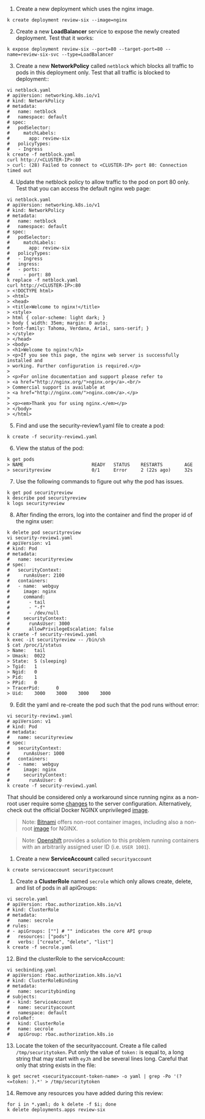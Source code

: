 1. Create a new deployment which uses the nginx image.
```
k create deployment review-six --image=nginx
```

2. Create a new **LoadBalancer** service to expose the newly created deployment. Test that it works:
```
k expose deployment review-six --port=80 --target-port=80 --name=review-six-svc --type=LoadBalancer
```

3. Create a new **NetworkPolicy** called `netblock` which blocks all traffic to pods in this deployment only. Test that all traffic is blocked to deployment::
```
vi netblock.yaml
# apiVersion: networking.k8s.io/v1
# kind: NetworkPolicy
# metadata:
#   name: netblock
#   namespace: default
# spec:
#   podSelector:
#     matchLabels:
#       app: review-six
#   policyTypes:
#   - Ingress
k create -f netblock.yaml
curl http://<CLUSTER-IP>:80
> curl: (28) Failed to connect to <CLUSTER-IP> port 80: Connection timed out
```

4. Update the netblock policy to allow traffic to the pod on port 80 only. Test that you can access the default nginx web page:
```
vi netblock.yaml
# apiVersion: networking.k8s.io/v1
# kind: NetworkPolicy
# metadata:
#   name: netblock
#   namespace: default
# spec:
#   podSelector:
#     matchLabels:
#       app: review-six
#   policyTypes:
#   - Ingress
#   ingress:
#   - ports:
#     - port: 80
k replace -f netblock.yaml
curl http://<CLUSTER-IP>:80
> <!DOCTYPE html>
> <html>
> <head>
> <title>Welcome to nginx!</title>
> <style>
> html { color-scheme: light dark; }
> body { width: 35em; margin: 0 auto;
> font-family: Tahoma, Verdana, Arial, sans-serif; }
> </style>
> </head>
> <body>
> <h1>Welcome to nginx!</h1>
> <p>If you see this page, the nginx web server is successfully installed and
> working. Further configuration is required.</p>
>
> <p>For online documentation and support please refer to
> <a href="http://nginx.org/">nginx.org</a>.<br/>
> Commercial support is available at
> <a href="http://nginx.com/">nginx.com</a>.</p>
>
> <p><em>Thank you for using nginx.</em></p>
> </body>
> </html>
```

5. Find and use the security-review1.yaml file to create a pod:
```
k create -f security-review1.yaml
```

6. View the status of the pod:
```
k get pods
> NAME                         READY   STATUS    RESTARTS        AGE
> securityreview               0/1     Error     2 (22s ago)     32s
```

7. Use the following commands to figure out why the pod has issues.
```
k get pod securityreview
k describe pod securityreview
k logs securityreview
```

8. After finding the errors, log into the container and find the proper id of the nginx user:
```
k delete pod securityreview
vi security-review1.yaml
# apiVersion: v1
# kind: Pod
# metadata:
#   name: securityreview
# spec:
#   securityContext:
#     runAsUser: 2100
#   containers:
#   - name:  webguy
#     image: nginx
#     command:
#       - tail
#       - "-f"
#       - /dev/null
#     securityContext:
#       runAsUser: 3000
#       allowPrivilegeEscalation: false
k craete -f security-review1.yaml
k exec -it securityreview -- /bin/sh
$ cat /proc/1/status
> Name:   tail
> Umask:  0022
> State:  S (sleeping)
> Tgid:   1
> Ngid:   0
> Pid:    1
> PPid:   0
> TracerPid:      0
> Uid:    3000    3000    3000    3000
```

9.  Edit the yaml and re-create the pod such that the pod runs without error:
```
vi security-review1.yaml
# apiVersion: v1
# kind: Pod
# metadata:
#   name: securityreview
# spec:
#   securityContext:
#     runAsUser: 1000
#   containers:
#   - name:  webguy
#     image: nginx
#     securityContext:
#       runAsUser: 0
k create -f security-review1.yaml
```

That should be considered only a workaround since running nginx as a non-root user require some [changes](https://github.com/docker-library/docs/tree/master/nginx#running-nginx-as-a-non-root-user) to the server configuration. Alternatively, check out the official Docker NGINX unprivileged [image](https://hub.docker.com/r/nginxinc/nginx-unprivileged).

> Note: [Bitnami](https://docs.bitnami.com/tutorials/work-with-non-root-containers/) offers non-root container images, including also a non-root [image](https://github.com/bitnami/bitnami-docker-nginx) for NGINX.

> Note: [Openshift](https://developers.redhat.com/blog/2020/10/26/adapting-docker-and-kubernetes-containers-to-run-on-red-hat-openshift-container-platform#) provides a solution to this problem running containers with an arbitrarily assigned user ID (i.e. `USER 1001`).

1.   Create a new **ServiceAccount** called `securityaccount`
```
k create serviceaccount securityaccount
```

1.  Create a **ClusterRole** named `secrole` which only allows create, delete, and list of pods in all apiGroups:
```
vi secrole.yaml
# apiVersion: rbac.authorization.k8s.io/v1
# kind: ClusterRole
# metadata:
#   name: secrole
# rules:
# - apiGroups: [""] # "" indicates the core API group
#   resources: ["pods"]
#   verbs: ["create", "delete", "list"]
k create -f secrole.yaml
```

12. Bind the clusterRole to the serviceAccount:
```
vi secbinding.yaml
# apiVersion: rbac.authorization.k8s.io/v1
# kind: ClusterRoleBinding
# metadata:
#   name: securitybinding
# subjects:
# - kind: ServiceAccount
#   name: securityaccount
#   namespace: default
# roleRef:
#   kind: ClusterRole
#   name: secrole
#   apiGroup: rbac.authorization.k8s.io

```

13. Locate the token of the securityaccount.  Create a file called `/tmp/securitytoken`. Put only the value of `token:` is equal to, a long string that may start with `eyJh` and be several lines long. Careful that only that string exists in the file:
```
k get secret <securityaccount-token-name> -o yaml | grep -Po '(?<=token: ).*' > /tmp/securitytoken
```

14. Remove any resources you have added during this review:
```
for i in *.yaml; do k delete -f $i; done
k delete deployments.apps review-six
```
